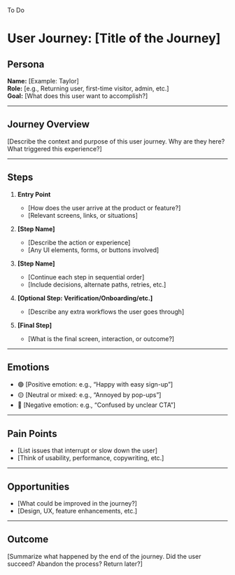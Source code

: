 To Do

# User Journey: [Title of the Journey]

## Persona

**Name:** [Example: Taylor]  
**Role:** [e.g., Returning user, first-time visitor, admin, etc.]  
**Goal:** [What does this user want to accomplish?]

---

## Journey Overview

[Describe the context and purpose of this user journey. Why are they here? What triggered this experience?]

---

## Steps

1. **Entry Point**

   - [How does the user arrive at the product or feature?]
   - [Relevant screens, links, or situations]

2. **[Step Name]**

   - [Describe the action or experience]
   - [Any UI elements, forms, or buttons involved]

3. **[Step Name]**

   - [Continue each step in sequential order]
   - [Include decisions, alternate paths, retries, etc.]

4. **[Optional Step: Verification/Onboarding/etc.]**

   - [Describe any extra workflows the user goes through]

5. **[Final Step]**
   - [What is the final screen, interaction, or outcome?]

---

## Emotions

- 🟢 [Positive emotion: e.g., “Happy with easy sign-up”]
- 🟡 [Neutral or mixed: e.g., “Annoyed by pop-ups”]
- 🔴 [Negative emotion: e.g., “Confused by unclear CTA”]

---

## Pain Points

- [List issues that interrupt or slow down the user]
- [Think of usability, performance, copywriting, etc.]

---

## Opportunities

- [What could be improved in the journey?]
- [Design, UX, feature enhancements, etc.]

---

## Outcome

[Summarize what happened by the end of the journey. Did the user succeed? Abandon the process? Return later?]
